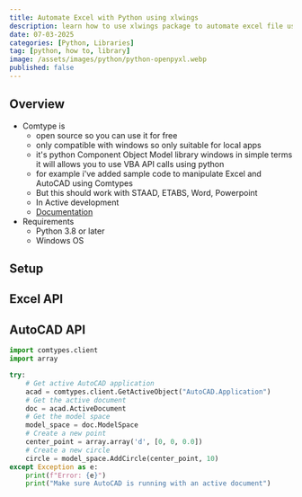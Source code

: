 ```yaml
---
title: Automate Excel with Python using xlwings
description: learn how to use xlwings package to automate excel file using python
date: 07-03-2025
categories: [Python, Libraries]
tag: [python, how to, library]
image: /assets/images/python/python-openpyxl.webp
published: false
---
```


## Overview
- Comtype is
  - open source so you can use it for free
  - only compatible with windows so only suitable for local apps
  - it's python Component Object Model library windows in simple terms it will allows you to use VBA API calls using python
  - for example i've added sample code to manipulate Excel and AutoCAD using Comtypes
  - But this should work with STAAD, ETABS, Word, Powerpoint 
  - In Active development
  - [Documentation](https://comtypes.readthedocs.io/en/stable/)
- Requirements
  - Python 3.8 or later
  - Windows OS


## Setup


## Excel API

## AutoCAD API
```python
import comtypes.client
import array

try:
    # Get active AutoCAD application
    acad = comtypes.client.GetActiveObject("AutoCAD.Application")
    # Get the active document
    doc = acad.ActiveDocument
    # Get the model space
    model_space = doc.ModelSpace
    # Create a new point 
    center_point = array.array('d', [0, 0, 0.0])
    # Create a new circle
    circle = model_space.AddCircle(center_point, 10)
except Exception as e:
    print(f"Error: {e}")
    print("Make sure AutoCAD is running with an active document")
```
